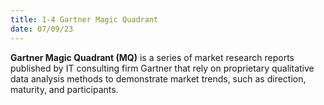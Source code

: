 ```yaml
---
title: 1-4 Gartner Magic Quadrant
date: 07/09/23
---
```


**Gartner Magic Quadrant (MQ)** is a series of market research reports published by IT consulting firm Gartner that rely on proprietary qualitative data analysis methods to demonstrate market trends, such as direction, maturity, and participants.
